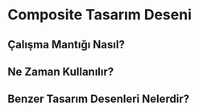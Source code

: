 # Composite Tasarım Deseni #


## Çalışma Mantığı Nasıl? ##



## Ne Zaman Kullanılır? ##



## Benzer Tasarım Desenleri Nelerdir? ##
